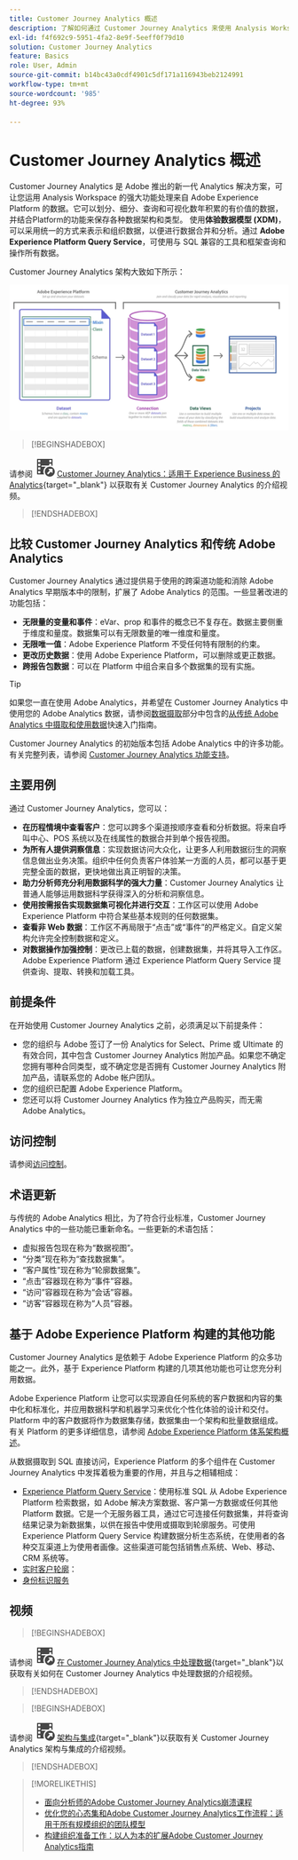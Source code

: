 ```yaml
---
title: Customer Journey Analytics 概述
description: 了解如何通过 Customer Journey Analytics 来使用 Analysis Workspace 处理来自 Experience Platform 的数据。
exl-id: f4f692c9-5951-4fa2-8e9f-5eeff0f79d10
solution: Customer Journey Analytics
feature: Basics
role: User, Admin
source-git-commit: b14bc43a0cdf4901c5df171a116943beb2124991
workflow-type: tm+mt
source-wordcount: '985'
ht-degree: 93%

---
```


# Customer Journey Analytics 概述

Customer Journey Analytics 是 Adobe 推出的新一代 Analytics 解决方案，可让您运用 Analysis Workspace 的强大功能处理来自 Adobe Experience Platform 的数据。它可以划分、细分、查询和可视化数年积累的有价值的数据，并结合Platform的功能来保存各种数据架构和类型。 使用&#x200B;**体验数据模型 (XDM)**，可以采用统一的方式来表示和组织数据，以便进行数据合并和分析。通过 **Adobe Experience Platform Query Service**，可使用与 SQL 兼容的工具和框架查询和操作所有数据。

Customer Journey Analytics 架构大致如下所示：

![在此部分中解释的 Customer Journey Analytics 架构](assets/cja-architecture.png)


>[!BEGINSHADEBOX]

请参阅 ![VideoCheckedOut](/help/assets/icons/VideoCheckedOut.svg) [Customer Journey Analytics：适用于 Experience Business 的 Analytics](https://video.tv.adobe.com/v/36211/?quality=12&learn=on&captions=chi_hans){target="_blank"} 以获取有关 Customer Journey Analytics 的介绍视频。

>[!ENDSHADEBOX]


## 比较 Customer Journey Analytics 和传统 Adobe Analytics

Customer Journey Analytics 通过提供易于使用的跨渠道功能和消除 Adobe Analytics 早期版本中的限制，扩展了 Adobe Analytics 的范围。一些显著改进的功能包括：

* **无限量的变量和事件**：eVar、prop 和事件的概念已不复存在。数据主要侧重于维度和量度。数据集可以有无限数量的唯一维度和量度。
* **无限唯一值**：Adobe Experience Platform 不受任何特有限制的约束。
* **更改历史数据**：使用 Adobe Experience Platform，可以删除或更正数据。
* **跨报告包数据**：可以在 Platform 中组合来自多个数据集的现有实施。

>[!TIP]
>
>如果您一直在使用 Adobe Analytics，并希望在 Customer Journey Analytics 中使用您的 Adobe Analytics 数据，请参阅[数据摄取](../data-ingestion/data-ingestion.md)部分中包含的[从传统 Adobe Analytics 中摄取和使用数据](../data-ingestion/analytics.md)快速入门指南。

Customer Journey Analytics 的初始版本包括 Adobe Analytics 中的许多功能。有关完整列表，请参阅 [Customer Journey Analytics 功能支持](/help/getting-started/aa-vs-cja/cja-aa.md)。

## 主要用例

通过 Customer Journey Analytics，您可以：

* **在历程情境中查看客户**：您可以跨多个渠道按顺序查看和分析数据。将来自呼叫中心、POS 系统以及在线属性的数据合并到单个报告视图。
* **为所有人提供洞察信息**：实现数据访问大众化，让更多人利用数据衍生的洞察信息做出业务决策。组织中任何负责客户体验某一方面的人员，都可以基于更完整全面的数据，更快地做出真正明智的决策。
* **助力分析师充分利用数据科学的强大力量**：Customer Journey Analytics 让普通人能够运用数据科学获得深入的分析和洞察信息。
* **使用按需报告实现数据集可视化并进行交互**：工作区可以使用 Adobe Experience Platform 中符合某些基本规则的任何数据集。
* **查看非 Web 数据**：工作区不再局限于“点击”或“事件”的严格定义。自定义架构允许完全控制数据和定义。
* **对数据操作加强控制**：更改已上载的数据，创建数据集，并将其导入工作区。Adobe Experience Platform 通过 Experience Platform Query Service 提供查询、提取、转换和加载工具。

## 前提条件

在开始使用 Customer Journey Analytics 之前，必须满足以下前提条件：

* 您的组织与 Adobe 签订了一份 Analytics for Select、Prime 或 Ultimate 的有效合同，其中包含 Customer Journey Analytics 附加产品。如果您不确定您拥有哪种合同类型，或不确定您是否拥有 Customer Journey Analytics 附加产品，请联系您的 Adobe 帐户团队。
* 您的组织已配置 Adobe Experience Platform。
* 您还可以将 Customer Journey Analytics 作为独立产品购买，而无需 Adobe Analytics。

## 访问控制

请参阅[访问控制](/help/technotes/access-control.md)。

## 术语更新

与传统的 Adobe Analytics 相比，为了符合行业标准，Customer Journey Analytics 中的一些功能已重新命名。一些更新的术语包括：

* 虚拟报告包现在称为“数据视图”。
* “分类”现在称为“查找数据集”。
* “客户属性”现在称为“轮廓数据集”。
* “点击”容器现在称为“事件”容器。
* “访问”容器现在称为“会话”容器。
* “访客”容器现在称为“人员”容器。

## 基于 Adobe Experience Platform 构建的其他功能

Customer Journey Analytics 是依赖于 Adobe Experience Platform 的众多功能之一。此外，基于 Experience Platform 构建的几项其他功能也可让您充分利用数据。

Adobe Experience Platform 让您可以实现源自任何系统的客户数据和内容的集中化和标准化，并应用数据科学和机器学习来优化个性化体验的设计和交付。Platform 中的客户数据将作为数据集存储，数据集由一个架构和批量数据组成。有关 Platform 的更多详细信息，请参阅 [Adobe Experience Platform 体系架构概述](https://experienceleague.adobe.com/docs/platform-learn/tutorials/intro-to-platform/basic-architecture.html?lang=zh-Hans)。

从数据摄取到 SQL 直接访问，Experience Platform 的多个组件在 Customer Journey Analytics 中发挥着极为重要的作用，并且与之相辅相成：

* [Experience Platform Query Service](https://experienceleague.adobe.com/docs/experience-platform/query/home.html?lang=zh-Hans)：使用标准 SQL 从 Adobe Experience Platform 检索数据，如 Adobe 解决方案数据、客户第一方数据或任何其他 Platform 数据。它是一个无服务器工具，通过它可连接任何数据集，并将查询结果记录为新数据集，以供在报告中使用或摄取到轮廓服务。可使用 Experience Platform Query Service 构建数据分析生态系统，在使用者的各种交互渠道上为使用者画像。这些渠道可能包括销售点系统、Web、移动、CRM 系统等。
* [实时客户轮廓](https://experienceleague.adobe.com/docs/experience-platform/profile/home.html?lang=zh-Hans)：
* [身份标识服务](https://experienceleague.adobe.com/docs/experience-platform/identity/home.html?lang=zh-hans)

## 视频

>[!BEGINSHADEBOX]

请参阅 ![VideoCheckedOut](/help/assets/icons/VideoCheckedOut.svg) [在 Customer Journey Analytics 中处理数据](https://video.tv.adobe.com/v/35911/?quality=12&learn=on&captions=chi_hans){target="_blank"}以获取有关如何在 Customer Journey Analytics 中处理数据的介绍视频。

>[!ENDSHADEBOX]

>[!BEGINSHADEBOX]

请参阅 ![VideoCheckedOut](/help/assets/icons/VideoCheckedOut.svg) [架构与集成](https://video.tv.adobe.com/v/330413/?quality=12&learn=on&captions=chi_hans){target="_blank"}以获取有关 Customer Journey Analytics 架构与集成的介绍视频。

>[!ENDSHADEBOX]

>[!MORELIKETHIS]
>
>* [面向分析师的Adobe Customer Journey Analytics崩溃课程](https://experienceleaguecommunities.adobe.com/t5/adobe-analytics-blogs/adobe-customer-journey-analytics-crash-course-for-analysts/ba-p/719261)
>* [优化您的心态集和Adobe Customer Journey Analytics工作流程：适用于所有规模组织的团队模型](https://experienceleaguecommunities.adobe.com/t5/adobe-analytics-blogs/optimizing-your-mindset-and-adobe-customer-journey-analytics/ba-p/721456)
>* [构建组织准备工作：以人为本的扩展Adobe Customer Journey Analytics指南](https://experienceleaguecommunities.adobe.com/t5/adobe-analytics-blogs/building-organizational-readiness-a-people-first-guide-to/ba-p/723273)

